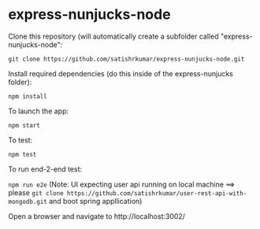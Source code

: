 express-nunjucks-node
================


Clone this repository (will automatically create a subfolder called "express-nunjucks-node": 

`git clone https://github.com/satishrkumar/express-nunjucks-node.git`

Install required dependencies (do this inside of the express-nunjucks folder): 

`npm install`

To launch the app: 

`npm start`

To test: 

`npm test`

To run end-2-end test: 

`npm run e2e` (Note: UI expecting user api running on local machine ==> please `git clone https://github.com/satishrkumar/user-rest-api-with-mongodb.git` and boot spring appllication) 

Open a browser and navigate to http://localhost:3002/
